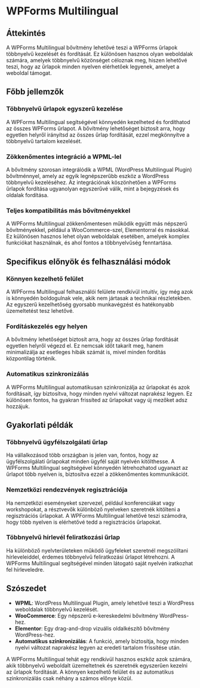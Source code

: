 # WPForms Multilingual

## Áttekintés

A WPForms Multilingual bővítmény lehetővé teszi a WPForms űrlapok többnyelvű kezelését és fordítását. Ez különösen hasznos olyan weboldalak számára, amelyek többnyelvű közönséget céloznak meg, hiszen lehetővé teszi, hogy az űrlapok minden nyelven elérhetőek legyenek, amelyet a weboldal támogat.

## Főbb jellemzők

### Többnyelvű űrlapok egyszerű kezelése
A WPForms Multilingual segítségével könnyedén kezelheted és fordíthatod az összes WPForms űrlapot. A bővítmény lehetőséget biztosít arra, hogy egyetlen helyről irányítsd az összes űrlap fordítását, ezzel megkönnyítve a többnyelvű tartalom kezelését.

### Zökkenőmentes integráció a WPML-lel
A bővítmény szorosan integrálódik a WPML (WordPress Multilingual Plugin) bővítménnyel, amely az egyik legnépszerűbb eszköz a WordPress többnyelvű kezeléséhez. Az integrációnak köszönhetően a WPForms űrlapok fordítása ugyanolyan egyszerűvé válik, mint a bejegyzések és oldalak fordítása.

### Teljes kompatibilitás más bővítményekkel
A WPForms Multilingual zökkenőmentesen működik együtt más népszerű bővítményekkel, például a WooCommerce-szel, Elementorral és másokkal. Ez különösen hasznos lehet olyan weboldalak esetében, amelyek komplex funkciókat használnak, és ahol fontos a többnyelvűség fenntartása.

## Specifikus előnyök és felhasználási módok

### Könnyen kezelhető felület
A WPForms Multilingual felhasználói felülete rendkívül intuitív, így még azok is könnyedén boldogulnak vele, akik nem jártasak a technikai részletekben. Az egyszerű kezelhetőség gyorsabb munkavégzést és hatékonyabb üzemeltetést tesz lehetővé.

### Fordításkezelés egy helyen
A bővítmény lehetőséget biztosít arra, hogy az összes űrlap fordítását egyetlen helyről végezd el. Ez nemcsak időt takarít meg, hanem minimalizálja az esetleges hibák számát is, mivel minden fordítás központilag történik.

### Automatikus szinkronizálás
A WPForms Multilingual automatikusan szinkronizálja az űrlapokat és azok fordításait, így biztosítva, hogy minden nyelvi változat naprakész legyen. Ez különösen fontos, ha gyakran frissíted az űrlapokat vagy új mezőket adsz hozzájuk.

## Gyakorlati példák

### Többnyelvű ügyfélszolgálati űrlap
Ha vállalkozásod több országban is jelen van, fontos, hogy az ügyfélszolgálati űrlapokat minden ügyfél saját nyelvén kitölthesse. A WPForms Multilingual segítségével könnyedén létrehozhatod ugyanazt az űrlapot több nyelven is, biztosítva ezzel a zökkenőmentes kommunikációt.

### Nemzetközi rendezvények regisztrációja
Ha nemzetközi eseményeket szervezel, például konferenciákat vagy workshopokat, a résztvevők különböző nyelveken szeretnék kitölteni a regisztrációs űrlapokat. A WPForms Multilingual lehetővé teszi számodra, hogy több nyelven is elérhetővé tedd a regisztrációs űrlapokat.

### Többnyelvű hírlevél feliratkozási űrlap
Ha különböző nyelvterületeken működő ügyfeleket szeretnél megszólítani hírleveleiddel, érdemes többnyelvű feliratkozási űrlapot létrehozni. A WPForms Multilingual segítségével minden látogató saját nyelvén iratkozhat fel hírleveledre.

## Szószedet

- **WPML**: WordPress Multilingual Plugin, amely lehetővé teszi a WordPress weboldalak többnyelvű kezelését.
- **WooCommerce**: Egy népszerű e-kereskedelmi bővítmény WordPress-hez.
- **Elementor**: Egy drag-and-drop vizuális oldalkészítő bővítmény WordPress-hez.
- **Automatikus szinkronizálás**: A funkció, amely biztosítja, hogy minden nyelvi változat naprakész legyen az eredeti tartalom frissítése után.

A WPForms Multilingual tehát egy rendkívül hasznos eszköz azok számára, akik többnyelvű weboldalt üzemeltetnek és szeretnék egyszerűen kezelni az űrlapok fordítását. A könnyen kezelhető felület és az automatikus szinkronizálás csak néhány a számos előnye közül.